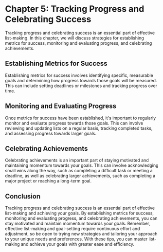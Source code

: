Chapter 5: Tracking Progress and Celebrating Success
====================================================

Tracking progress and celebrating success is an essential part of effective list-making. In this chapter, we will discuss strategies for establishing metrics for success, monitoring and evaluating progress, and celebrating achievements.

Establishing Metrics for Success
--------------------------------

Establishing metrics for success involves identifying specific, measurable goals and determining how progress towards those goals will be measured. This can include setting deadlines or milestones and tracking progress over time.

Monitoring and Evaluating Progress
----------------------------------

Once metrics for success have been established, it's important to regularly monitor and evaluate progress towards those goals. This can involve reviewing and updating lists on a regular basis, tracking completed tasks, and assessing progress towards larger goals.

Celebrating Achievements
------------------------

Celebrating achievements is an important part of staying motivated and maintaining momentum towards your goals. This can involve acknowledging small wins along the way, such as completing a difficult task or meeting a deadline, as well as celebrating larger achievements, such as completing a major project or reaching a long-term goal.

Conclusion
----------

Tracking progress and celebrating success is an essential part of effective list-making and achieving your goals. By establishing metrics for success, monitoring and evaluating progress, and celebrating achievements, you can stay motivated and maintain momentum towards your goals. Remember, effective list-making and goal-setting require continuous effort and adjustment, so be open to trying new strategies and tailoring your approach to your unique needs and preferences. With these tips, you can master list-making and achieve your goals with greater ease and efficiency.
